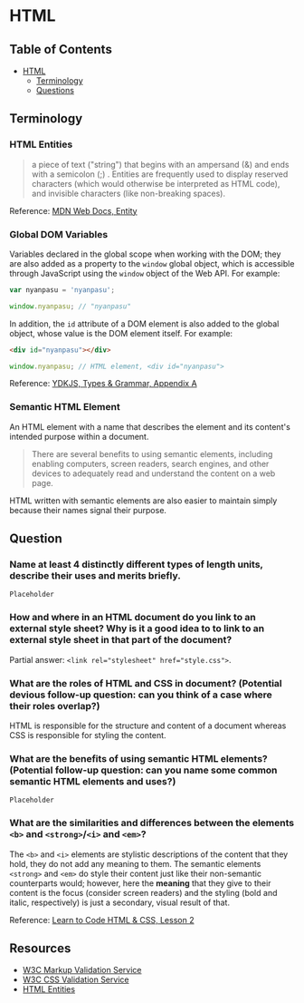 # HTML

## Table of Contents

* [HTML](#html)
  * [Terminology](#terminology)
  * [Questions](#questions)

## Terminology

### HTML Entities

> a piece of text ("string") that begins with an ampersand (&) and ends with a semicolon (;) . Entities are frequently used to display reserved characters (which would otherwise be interpreted as HTML code), and invisible characters (like non-breaking spaces).

Reference: [MDN Web Docs, Entity](https://developer.mozilla.org/en-US/docs/Glossary/Entity)

### Global DOM Variables

Variables declared in the global scope when working with the DOM; they are also added as a property to the `window` global object, which is accessible through JavaScript using the `window` object of the Web API. For example:

```JavaScript
var nyanpasu = 'nyanpasu';

window.nyanpasu; // "nyanpasu"
```

In addition, the `id` attribute of a DOM element is also added to the global object, whose value is the DOM element itself. For example:

```HTML
<div id="nyanpasu"></div>
```

```JavaScript
window.nyanpasu; // HTML element, <div id="nyanpasu">
```

Reference: [YDKJS, Types & Grammar, Appendix A](https://github.com/getify/You-Dont-Know-JS/blob/master/types%20%26%20grammar/apA.md)

### Semantic HTML Element

An HTML element with a name that describes the element and its content's intended purpose within a document.

> There are several benefits to using semantic elements, including enabling computers, screen readers, search engines, and other devices to adequately read and understand the content on a web page.

HTML written with semantic elements are also easier to maintain simply because their names signal their purpose.

## Question

### Name at least 4 distinctly different types of length units, describe their uses and merits briefly.

`Placeholder`

### How and where in an HTML document do you link to an external style sheet? Why is it a good idea to to link to an external style sheet in that part of the document?

Partial answer: `<link rel="stylesheet" href="style.css">`.

### What are the roles of HTML and CSS in document? (Potential devious follow-up question: can you think of a case where their roles overlap?)

HTML is responsible for the structure and content of a document whereas CSS is responsible for styling the content.

### What are the benefits of using semantic HTML elements? (Potential follow-up question: can you name some common semantic HTML elements and uses?)

`Placeholder`

### What are the similarities and differences between the elements `<b>` and `<strong>`/`<i>` and `<em>`?

The `<b>` and `<i>` elements are stylistic descriptions of the content that they hold, they do not add any meaning to them. The semantic elements `<strong>` and `<em>` do style their content just like their non-semantic counterparts would; however, here the **meaning** that they give to their content is the focus (consider screen readers) and the styling (bold and italic, respectively) is just a secondary, visual result of that.

Reference: [Learn to Code HTML & CSS, Lesson 2](https://learn.shayhowe.com/html-css/getting-to-know-html/)

## Resources

* [W3C Markup Validation Service](https://validator.w3.org/)
* [W3C CSS Validation Service](https://jigsaw.w3.org/css-validator/)
* [HTML Entities](https://dev.w3.org/html5/html-author/charref)

